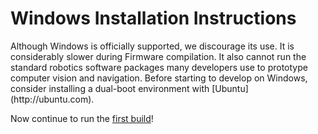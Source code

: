 # Windows Installation Instructions

<aside class="note">
Although Windows is officially supported, we discourage its use. It is considerably slower during Firmware compilation. It also cannot run the standard robotics software packages many developers use to prototype computer vision and navigation. Before starting to develop on Windows, consider installing a dual-boot environment with [Ubuntu](http://ubuntu.com).
</aside>

Now continue to run the [first build](starting-building.md)!
